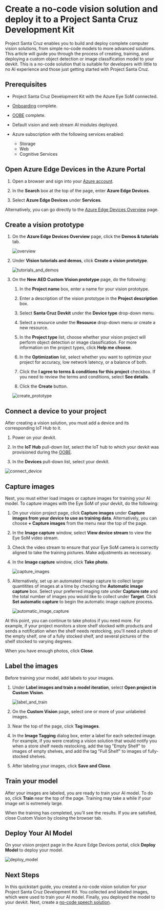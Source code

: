 # Create a no-code vision solution and deploy it to a Project Santa Cruz Development Kit

Project Santa Cruz enables you to build and deploy complete computer vision solutions, from simple no-code models to more advanced solutions. This article will guide you through the process of creating, training, and deploying a custom object detection or image classification model to your devkit. This is a no-code solution that is suitable for developers with little to no AI experience and those just getting started with Project Santa Cruz.

## Prerequisites

* Project Santa Cruz Development Kit with the Azure Eye SoM connected.

* [Onboarding](https://github.com/microsoft/Project-Santa-Cruz-Private-Preview/blob/main/user-guides/getting_started/azure-subscription-onboarding.md) complete.

* [OOBE](https://github.com/microsoft/Project-Santa-Cruz-Private-Preview/blob/main/user-guides/getting_started/oobe.md) complete.

* Default vision and web stream AI modules deployed.

* Azure subscription with the following services enabled:
    - Storage
    - Web
    - Cognitive Services

## Open Azure Edge Devices in the Azure Portal

1. Open a browser and sign into your [Azure account](https://preview.portal.azure.com/#home).

1. In the **Search** box at the top of the page, enter **Azure Edge Devices**.

1. Select **Azure Edge Devices** under **Services**.

Alternatively, you can go directly to the [Azure Edge Devices Overview](https://preview.portal.azure.com/#blade/AzureEdgeDevices/AEDBlade/overview) page.

## Create a vision prototype

1. On the **Azure Edge Devices Overview** page, click the **Demos & tutorials** tab.

    ![overview](https://github.com/microsoft/Project-Santa-Cruz-Private-Preview/blob/main/user-guides/prototyping/article_images/no_code_vision_overview.png)

1. Under **Vision tutorials and demos**, click **Create a vision prototype**.

    ![tutorials_and_demos](https://github.com/microsoft/Project-Santa-Cruz-Private-Preview/blob/main/user-guides/prototyping/article_images/no_code_vision_tutorials_and_demos.png)

1. On the **New AED Custom Vision prototype** page, do the following:

    1. In the **Project name** box, enter a name for your vision prototype.

    1. Enter a description of the vision prototype in the **Project description** box.

    1. Select **Santa Cruz Devkit** under the **Device type** drop-down menu.

    1. Select a resource under the **Resource** drop-down menu or create a new resource.

    1. In the **Project type** list, choose whether your vision project will perform object detection or image classification. For more information on the project types, click **Help me choose**.

    1. In the **Optimization** list, select whether you want to optimize your project for accuracy, low network latency, or a balance of both.

    1. Click the **I agree to terms & conditions for this project** checkbox. If you need to review the terms and conditions, select **See details**.

    1. Click the **Create** button.

    ![create_prototype](https://github.com/microsoft/Project-Santa-Cruz-Private-Preview/blob/main/user-guides/prototyping/article_images/no_code_vision_create_prototype.png)

## Connect a device to your project

After creating a vision solution, you must add a device and its corresponding IoT Hub to it. 

1. Power on your devkit.

1. In the **IoT Hub** pull-down list, select the IoT hub to which your devkit was provisioned during the [OOBE](https://github.com/microsoft/Project-Santa-Cruz-Private-Preview/blob/main/user-guides/getting_started/oobe.md).

1. In the **Devices** pull-down list, select your devkit.

![connect_device](https://github.com/microsoft/Project-Santa-Cruz-Private-Preview/blob/main/user-guides/prototyping/article_images/no_code_vision_connect_device.png)

## Capture images

Next, you must either load images or capture images for training your AI model. To capture images with the Eye SoM of your devkit, do the following:

1. On your vision project page, click **Capture images** under **Capture images from your device to use as training data**. Alternatively, you can choose **+ Capture images** from the menu near the top of the page.

1. In the **Image capture** window, select **View device stream** to view the Eye SoM video stream.

1. Check the video stream to ensure that your Eye SoM camera is correctly aligned to take the training pictures. Make adjustments as necessary.

1. In the **Image capture** window, click **Take photo**.

    ![capture_images](https://github.com/microsoft/Project-Santa-Cruz-Private-Preview/blob/main/user-guides/prototyping/article_images/no_code_vision_capture_images.png)

1. Alternatively, set up an automated image capture to collect larger quantitites of images at a time by checking the **Automatic image capture** box. Select your preferred imaging rate under **Capture rate** and the total number of images you would like to collect under **Target**. Click **Set automatic capture** to begin the automatic image capture process.

    ![automatic_image_capture](https://github.com/microsoft/Project-Santa-Cruz-Private-Preview/blob/main/user-guides/prototyping/article_images/no_code_vision_automatic_image_capture.png)

At this point, you can continue to take photos if you need more. For example, if your project monitors a store shelf stocked with products and sends a notification when the shelf needs restocking, you'll need a photo of the empty shelf, one of a fully stocked shelf, and several pictures of the shelf stocked to varying degrees.

When you have enough photos, click **Close**.

## Label the images

Before training your model, add labels to your images.

1. Under **Label images and train a model iteration**, select **Open project in Custom Vision**.

    ![label_and_train](https://github.com/microsoft/Project-Santa-Cruz-Private-Preview/blob/main/user-guides/prototyping/article_images/no_code_vision_label_and_train.png)

1. On the **Custom Vision** page, select one or more of your unlabeled images.

1. Near the top of the page, click **Tag images**.

1. In the **Image Tagging** dialog box, enter a label for each selected image. For example, if you were creating a vision solution that would notify you when a store shelf needs restocking, add the tag "Empty Shelf" to images of empty shelves, and add the tag "Full Shelf" to images of fully-stocked shelves.

1. After labeling your images, click **Save and Close**.

## Train your model

After your images are labeled, you are ready to train your AI model. To do so, click **Train** near the top of the page. Training may take a while if your image set is extremely large.

When the training has completed, you'll see the results. If you are satisfied, close Custom Vision by closing the browser tab.

## Deploy Your AI Model

On your vision project page in the Azure Edge Devices portal, click **Deploy Model** to deploy your model.

![deploy_model](https://github.com/microsoft/Project-Santa-Cruz-Private-Preview/blob/main/user-guides/prototyping/article_images/no_code_vision_deploy_model.png)

## Next Steps

In this quickstart guide, you created a no-code vision solution for your Project Santa Cruz Development Kit. You collected and labeled images, which were used to train your AI model. Finally, you deployed the model to your devkit. Next, create a [no-code speech solution](https://github.com/microsoft/Project-Santa-Cruz-Private-Preview/blob/main/user-guides/prototyping/nocode-speech.md). 